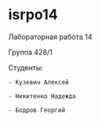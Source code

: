 # isrpo14
Лабораторная работа 14

Группа 428/1

Студенты:

	- Кузевич Алексей

	- Никитенко Надежда

	- Бодров Георгий